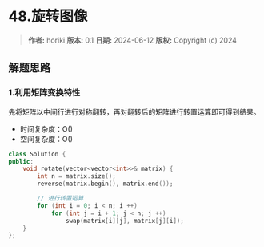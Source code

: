 # 48.旋转图像

> **作者:** horiki
> **版本:** 0.1
> **日期:** 2024-06-12
> **版权:** Copyright (c) 2024

## 解题思路
### 1.利用矩阵变换特性

先将矩阵以中间行进行对称翻转，再对翻转后的矩阵进行转置运算即可得到结果。

- 时间复杂度：O()
- 空间复杂度：O()

```C++
class Solution {
public:
    void rotate(vector<vector<int>>& matrix) {
        int n = matrix.size();
        reverse(matrix.begin(), matrix.end());

        // 进行转置运算
        for (int i = 0; i < n; i ++)
            for (int j = i + 1; j < n; j ++)
                swap(matrix[i][j], matrix[j][i]);
    }
};
```